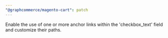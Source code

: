 ```yaml
---
"@graphcommerce/magento-cart": patch
---
```


Enable the use of one or more anchor links within the 'checkbox_text' field and customize their paths.
